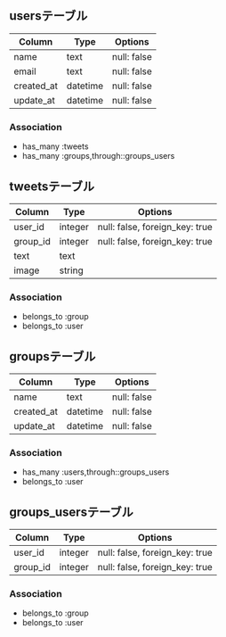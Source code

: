 ## usersテーブル

|Column|Type|Options|
|------|----|-------|
|name|text|null: false|
|email|text|null: false|
|created_at|datetime|null: false|
|update_at|datetime|null: false|



### Association
- has_many :tweets
- has_many :groups,through::groups_users

## tweetsテーブル

|Column|Type|Options|
|------|----|-------|
|user_id|integer|null: false, foreign_key: true|
|group_id|integer|null: false, foreign_key: true|
|text|text|
|image|string|

### Association
- belongs_to :group
- belongs_to :user

## groupsテーブル

|Column|Type|Options|
|------|----|-------|
|name|text|null: false|
|created_at|datetime|null: false|
|update_at|datetime|null: false|


### Association
- has_many :users,through::groups_users
- belongs_to :user

## groups_usersテーブル

|Column|Type|Options|
|------|----|-------|
|user_id|integer|null: false, foreign_key: true|
|group_id|integer|null: false, foreign_key: true|

### Association
- belongs_to :group
- belongs_to :user
